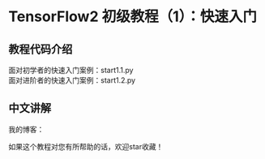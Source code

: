 # TensorFlow2 初级教程（1）：快速入门

## 教程代码介绍
面对初学者的快速入门案例：start1.1.py   
面对进阶者的快速入门案例：start1.2.py

## 中文讲解
我的博客：

如果这个教程对您有所帮助的话，欢迎star收藏！
